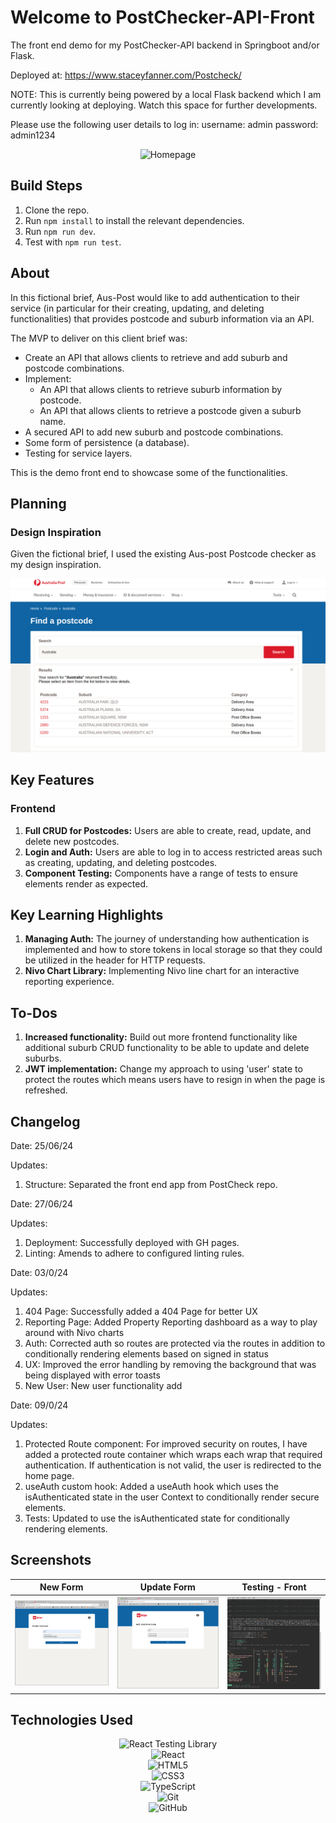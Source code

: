 # Welcome to PostChecker-API-Front

The front end demo for my PostChecker-API backend in Springboot and/or Flask.

Deployed at: https://www.staceyfanner.com/Postcheck/

NOTE: This is currently being powered by a local Flask backend which I am currently looking at deploying. Watch this space for further developments.

Please use the following user details to log in:
username: admin
password: admin1234

<div align="center">
  <img src="./public/postcheckAPI.gif" alt="Homepage">
</div>

## Build Steps

1. Clone the repo.
2. Run `npm install` to install the relevant dependencies.
3. Run `npm run dev`.
4. Test with `npm run test`.

## About

In this fictional brief, Aus-Post would like to add authentication to their service (in particular for their creating, updating, and deleting functionalities) that provides postcode and suburb information via an API.

The MVP to deliver on this client brief was:

- Create an API that allows clients to retrieve and add suburb and postcode combinations.
- Implement:
  - An API that allows clients to retrieve suburb information by postcode.
  - An API that allows clients to retrieve a postcode given a suburb name.
- A secured API to add new suburb and postcode combinations.
- Some form of persistence (a database).
- Testing for service layers.

This is the demo front end to showcase some of the functionalities.

## Planning

### Design Inspiration

Given the fictional brief, I used the existing Aus-post Postcode checker as my design inspiration.

<div align="center">
  <img src="./planning /aus-post-inspiration.png" alt="Aus-post home page">
</div>

## Key Features

### Frontend

1. **Full CRUD for Postcodes:** Users are able to create, read, update, and delete new postcodes.
2. **Login and Auth:** Users are able to log in to access restricted areas such as creating, updating, and deleting postcodes.
3. **Component Testing:** Components have a range of tests to ensure elements render as expected.

## Key Learning Highlights

1. **Managing Auth:** The journey of understanding how authentication is implemented and how to store tokens in local storage so that they could be utilized in the header for HTTP requests.
2. **Nivo Chart Library:** Implementing Nivo line chart for an interactive reporting experience.

## To-Dos

1. **Increased functionality:** Build out more frontend functionality like additional suburb CRUD functionality to be able to update and delete suburbs.
2. **JWT implementation:** Change my approach to using 'user' state to protect the routes which means users have to resign in when the page is refreshed.

## Changelog

Date: 25/06/24

Updates:

1. Structure: Separated the front end app from PostCheck repo.

Date: 27/06/24

Updates:

1. Deployment: Successfully deployed with GH pages.
2. Linting: Amends to adhere to configured linting rules.

Date: 03/0/24

Updates:

1. 404 Page: Successfully added a 404 Page for better UX
2. Reporting Page: Added Property Reporting dashboard as a way to play around with Nivo charts
3. Auth: Corrected auth so routes are protected via the routes in addition to conditionally rendering elements based on signed in status
4. UX: Improved the error handling by removing the background that was being displayed with error toasts
5. New User: New user functionality add

Date: 09/0/24

Updates:

1. Protected Route component: For improved security on routes, I have added a protected route container which wraps each wrap that required authentication. If authentication is not valid, the user is redirected to the home page.
2. useAuth custom hook: Added a useAuth hook which uses the isAuthenticated state in the user Context to conditionally render secure elements.
3. Tests: Updated to use the isAuthenticated state for conditionally rendering elements.

## Screenshots

| New Form                            | Update Form                            | Testing - Front                  |
| ----------------------------------- | -------------------------------------- | -------------------------------- |
| <img src="./public/newform.png"  /> | <img src="./public/updateform.png"  /> | <img src="./public/test.png"  /> |

## Technologies Used

<div align="center">

![React Testing Library](https://img.shields.io/badge/-React%20Testing%20Library-05122A?style=flat&logo=testinglibrary)  
![React](https://img.shields.io/badge/-React-05122A?style=flat&logo=react)  
![HTML5](https://img.shields.io/badge/-HTML5-05122A?style=flat&logo=html5)  
![CSS3](https://img.shields.io/badge/-CSS3-05122A?style=flat&logo=css3)  
![TypeScript](https://img.shields.io/badge/-TypeScript-05122A?style=flat&logo=typescript)  
![Git](https://img.shields.io/badge/-Git-05122A?style=flat&logo=git)  
![GitHub](https://img.shields.io/badge/-GitHub-05122A?style=flat&logo=github)

</div>
